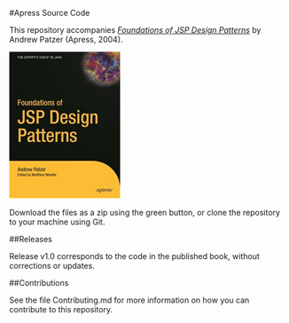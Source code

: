 #Apress Source Code

This repository accompanies [*Foundations of JSP Design Patterns*](http://www.apress.com/9781590594117) by Andrew Patzer (Apress, 2004).

![Cover image](9781590594117.jpg)

Download the files as a zip using the green button, or clone the repository to your machine using Git.

##Releases

Release v1.0 corresponds to the code in the published book, without corrections or updates.

##Contributions

See the file Contributing.md for more information on how you can contribute to this repository.
